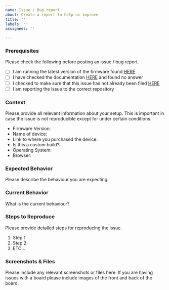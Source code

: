 ```yaml
---
name: Issue / Bug report
about: Create a report to help us improve
title: ''
labels: ''
assignees: ''

---
```


### Prerequisites

Please check the following before posting an issue / bug report.

- [ ] I am running the latest version of the firmware found [HERE](https://github.com/OpenStickCommunity/GP2040-CE/releases)
- [ ] I have checked the documentation [HERE](https://gp2040-ce.info/#/) and found no answer
- [ ] I checked to make sure that this issue has not already been filed [HERE](https://github.com/OpenStickCommunity/GP2040-CE/issues)
- [ ] I am reporting the issue to the correct repository

### Context

Please provide all relevant information about your setup. This is important in case the issue is not reproducible except for under certain conditions.  

* Firmware Version:
* Name of device:
* Link to where you purchased the device:
* Is this a custom build?:
* Operating System:
* Browser:


### Expected Behavior

Please describe the behaviour you are expecting.


### Current Behavior

What is the current behaviour?


### Steps to Reproduce

Please provide detailed steps for reproducing the issue.

1. Step 1
2. Step 2
3. ETC...


### Screenshots & Files

Please include any relevant screenshots or files here.  If you are having issues with a board please include images of the front and back of the board.
